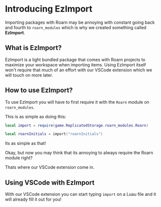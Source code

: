 # Introducing EzImport

Importing packages with Roarn may be annoying with constant going back and fourth to `roarn_modules` which is why we created something called **EzImport**.

## What is EzImport?

EzImport is a light bundled package that comes with Roarn projects to maximize your workspace when importing items. Using EzImport itself won't require that much of an effort with our VSCode extension which we will touch on more later.

## How to use EzImport?

To use EzImport you will have to first require it with the `Roarn` module on `roarn_modules`.

This is as simple as doing this:

```Lua
local import = require(game.ReplicatedStorage.roarn_modules.Roarn)

local roarnInitials = import("roarnInitials")
```

Its as simple as that!

Okay, but now you may think that its annoying to always require the Roarn module right?

Thats where our VSCode extension come in.

## Using VSCode with EzImport

With our VSCode extension you can start typing `import` on a Luau file and it will already fill it out for you!
